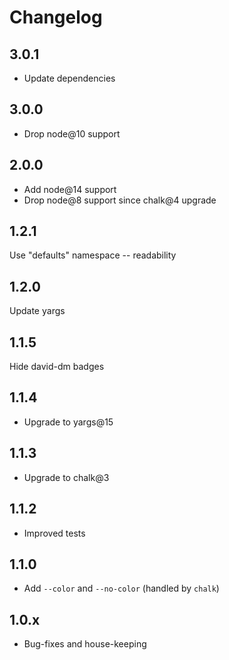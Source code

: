 # Changelog

## 3.0.1

- Update dependencies

## 3.0.0

- Drop node@10 support

## 2.0.0

- Add node@14 support
- Drop node@8 support since chalk@4 upgrade

## 1.2.1

Use "defaults" namespace -- readability

## 1.2.0

Update yargs

## 1.1.5

Hide david-dm badges

## 1.1.4

- Upgrade to yargs@15

## 1.1.3

- Upgrade to chalk@3

## 1.1.2

- Improved tests

## 1.1.0

- Add `--color` and `--no-color` (handled by `chalk`)

## 1.0.x

- Bug-fixes and house-keeping
